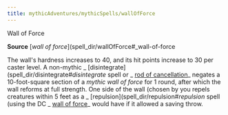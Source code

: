 ```yaml
---
title: mythicAdventures/mythicSpells/wallOfForce
---
```

Wall of Force

**Source** [_wall of force_](spell_dir/wallOfForce#_wall-of-force

The wall's hardness increases to 40, and its hit points increase to 30 per caster level. A non-mythic _ [disintegrate](spell_dir/disintegrate#_disintegrate_ spell or _ [rod of cancellation](magicItem_dir/rods#_rod-of-cancellation)_ negates a 10-foot-square section of a _mythic wall of force_ for 1 round, after which the wall reforms at full strength. One side of the wall (chosen by you repels creatures within 5 feet as a _ [repulsion](spell_dir/repulsion#_repulsion_ spell (using the DC _ [wall of force](spell_dir/wallOfForce#_wall-of-force)_ would have if it allowed a saving throw.

